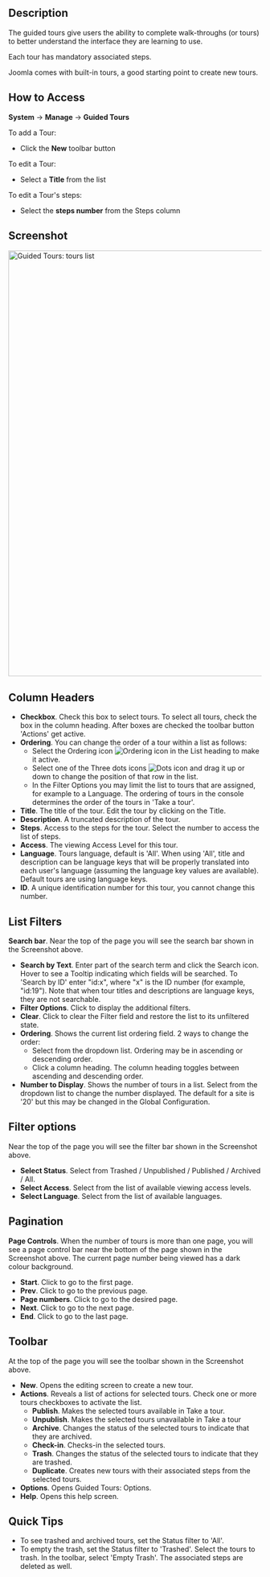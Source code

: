 <!-- Filename: Help4.x:Guided_Tours:_Tours / Display title: Guided Tours: Tours -->

## Description

The guided tours give users the ability to complete walk-throughs (or tours) to better understand the interface they are learning to use.

Each tour has mandatory associated steps.

Joomla comes with built-in tours, a good starting point to create new tours.

## How to Access

**System** -> **Manage** -> **Guided Tours**

To add a Tour:

- Click the **New** toolbar button

To edit a Tour:

- Select a **Title** from the list

To edit a Tour's steps:

- Select the **steps number** from the Steps column

## Screenshot

<img alt="Guided Tours: tours list" src="https://docs.joomla.org/images/e/e2/Guidedtours_tours_list_en.png" decoding="async" width="1258" height="847" data-file-width="1258" data-file-height="847">

## Column Headers

- **Checkbox**. Check this box to select tours. To select all tours, check the box in the column heading. After boxes are checked the toolbar button 'Actions' get active.
- **Ordering**. You can change the order of a tour within a list as follows:
  - Select the Ordering icon ![Ordering icon](assets/ordering-colheader-icon.png) in the List heading to make it active.
  - Select one of the Three dots icons ![Dots icon](assets/ordering-colheader-grab-bar-icon.png) and drag it up or down to change the position of that row in the list.
  - In the Filter Options you may limit the list to tours that are assigned, for example to a Language.
  The ordering of tours in the console determines the order of the tours in 'Take a tour'.
- **Title**. The title of the tour. Edit the tour by clicking on the Title.
- **Description**. A truncated description of the tour.
- **Steps**. Access to the steps for the tour. Select the number to access the list of
   steps.
- **Access**. The viewing Access Level for this tour.
- **Language**. Tours language, default is 'All'. When using 'All', title and description can be language keys that will be properly translated into each user's language (assuming the language key values are available). Default tours are using language keys.
- **ID**. A unique identification number for this tour, you cannot change this number.

## List Filters

**Search bar**. Near the top of the page you will see the search bar shown in the Screenshot above.

- **Search by Text**. Enter part of the search term and click the Search icon. Hover to see a Tooltip indicating which fields will be searched.
  To 'Search by ID' enter "id:x", where "x" is the ID number (for example, "id:19").
        Note that when tour titles and descriptions are language keys, they are not searchable.
- **Filter Options**. Click to display the additional filters.
- **Clear**. Click to clear the Filter field and restore the list to its unfiltered state.
- **Ordering**. Shows the current list ordering field. 2 ways to change the order:
  - Select from the dropdown list. Ordering may be in ascending or descending order.
  - Click a column heading. The column heading toggles between ascending and
     descending order.
- **Number to Display**. Shows the number of tours in a list. Select from the dropdown list to change the number displayed.
  The default for a site is '20' but this may be changed in the Global Configuration.

## Filter options

Near the top of the page you will see the filter bar shown in the Screenshot above.

- **Select Status**. Select from Trashed / Unpublished / Published / Archived / All.
- **Select Access**. Select from the list of available viewing access levels.
- **Select Language**. Select from the list of available languages.

## Pagination

**Page Controls**. When the number of tours is more than one page, you will see a page control bar near the bottom of the page shown in the Screenshot above. The current page number being viewed has a dark colour background.

- **Start**. Click to go to the first page.
- **Prev**. Click to go to the previous page.
- **Page numbers**. Click to go to the desired page.
- **Next**. Click to go to the next page.
- **End**. Click to go to the last page.

## Toolbar

At the top of the page you will see the toolbar shown in the Screenshot above.

- **New**. Opens the editing screen to create a new tour.
- **Actions**. Reveals a list of actions for selected tours. Check one or more tours checkboxes to activate the list.
  - **Publish**. Makes the selected tours available in Take a tour.
  - **Unpublish**. Makes the selected tours unavailable in Take a tour
  - **Archive**. Changes the status of the selected tours to indicate that they are archived.
  - **Check-in**. Checks-in the selected tours.
  - **Trash**. Changes the status of the selected tours to indicate that they are trashed.
  - **Duplicate**. Creates new tours with their associated steps from the selected tours.
- **Options**. Opens Guided Tours: Options.
- **Help**. Opens this help screen.

## Quick Tips

- To see trashed and archived tours, set the Status filter to 'All'.
- To empty the trash, set the Status filter to 'Trashed'. Select the tours to trash. In the toolbar, select 'Empty Trash'. The associated steps are deleted as well.
